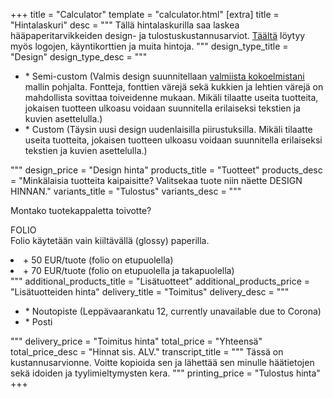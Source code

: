 +++
title = "Calculator"
template = "calculator.html"
[extra]
title = "Hintalaskuri"
desc = """
Tällä hintalaskurilla saa laskea hääpaperitarvikkeiden design- ja tulostuskustannusarviot. <a href="https://www.dropbox.com/s/q7qqjlxd5dliab5/logo%20packages%20price%20and%20process.pdf?dl=0">Täältä</a> löytyy myös logojen, käyntikorttien ja muita hintoja.
"""
design_type_title = "Design"
design_type_desc = """
<ul>
  <li>* Semi-custom (Valmis design suunnitellaan <a href="https://drive.google.com/open?id=1zmPT06x_9zZ6RO24O71Dj2fiubAQDyOA">valmiista kokoelmistani</a> mallin pohjalta. Fontteja, fonttien värejä sekä kukkien ja lehtien värejä on mahdollista sovittaa toiveidenne mukaan. Mikäli tilaatte useita tuotteita, jokaisen tuotteen ulkoasu voidaan suunnitella erilaiseksi tekstien ja kuvien asettelulla.)</li>
  <li>* Custom (Täysin uusi design uudenlaisilla piirustuksilla. Mikäli tilaatte useita tuotteita, jokaisen tuotteen ulkoasu voidaan suunnitella erilaiseksi tekstien ja kuvien asettelulla.)</li>
</ul>
"""
design_price = "Design hinta"
products_title = "Tuotteet"
products_desc = "Minkälaisia tuotteita kaipaisitte? Valitsekaa tuote niin näette DESIGN HINNAN."
variants_title = "Tulostus"
variants_desc = """
<p>Montako tuotekappaletta toivotte?</p>
<p>FOLIO
<br>Folio käytetään vain kiiltävällä (glossy) paperilla.
</br>
</p>
<li>+ 50 EUR/tuote (folio on etupuolella)</li> <li>+ 70 EUR/tuote (folio on etupuolella ja takapuolella)</li>
"""
additional_products_title = "Lisätuotteet"
additional_products_price = "Lisätuotteiden hinta"
delivery_title = "Toimitus"
delivery_desc = """
<ul>
  <li>* Noutopiste (Leppävaarankatu 12, currently unavailable due to Corona)</li>
  <li>* Posti</li>
</ul>
"""
delivery_price = "Toimitus hinta"
total_price = "Yhteensä"
total_price_desc = "Hinnat sis. ALV."
transcript_title = """
Tässä on kustannusarvionne. Voitte kopioida sen ja lähettää sen minulle häätietojen sekä idoiden ja tyylimieltymysten kera.
"""
printing_price = "Tulostus hinta"
+++
